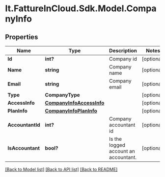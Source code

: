 # It.FattureInCloud.Sdk.Model.CompanyInfo

## Properties

Name | Type | Description | Notes
------------ | ------------- | ------------- | -------------
**Id** | **int?** | Company id | [optional] 
**Name** | **string** | Company name | [optional] 
**Email** | **string** | Company email | [optional] 
**Type** | **CompanyType** |  | [optional] 
**AccessInfo** | [**CompanyInfoAccessInfo**](CompanyInfoAccessInfo.md) |  | [optional] 
**PlanInfo** | [**CompanyInfoPlanInfo**](CompanyInfoPlanInfo.md) |  | [optional] 
**AccountantId** | **int?** | Company accountant id | [optional] 
**IsAccountant** | **bool?** | Is the logged account an accountant. | [optional] 

[[Back to Model list]](../README.md#documentation-for-models) [[Back to API list]](../README.md#documentation-for-api-endpoints) [[Back to README]](../README.md)

